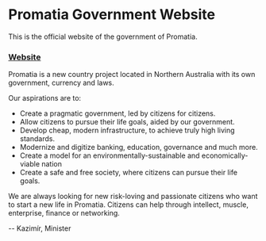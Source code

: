 # Promatia Government Website
This is the official website of the government of Promatia.

### [Website](https://promatia.com)

Promatia is a new country project located in Northern Australia with its own government, currency and laws.

Our aspirations are to:

- Create a pragmatic government, led by citizens for citizens.
- Allow citizens to pursue their life goals, aided by our government.
- Develop cheap, modern infrastructure, to achieve truly high living standards.
- Modernize and digitize banking, education, governance and much more.
- Create a model for an environmentally-sustainable and economically-viable nation
- Create a safe and free society, where citizens can pursue their life goals.

We are always looking for new risk-loving and passionate citizens who want to start a new life in Promatia. Citizens can help through intellect, muscle, enterprise, finance or networking.

-- Kazimír, Minister
